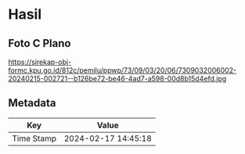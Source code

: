 # Hasil

## Foto C Plano

https://sirekap-obj-formc.kpu.go.id/812c/pemilu/ppwp/73/09/03/20/06/7309032006002-20240215-002721--b126be72-be46-4ad7-a598-00d8b15d4efd.jpg


## Metadata

| Key        | Value               |
| ---------- | ------------------- |
| Time Stamp | 2024-02-17 14:45:18 |



